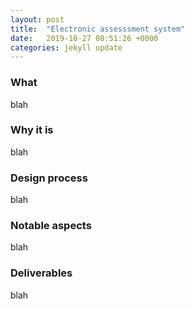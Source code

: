 ```yaml
---
layout: post
title:  "Electronic assesssment system"
date:   2019-10-27 08:51:26 +0000
categories: jekyll update
---
```

### What 

blah

### Why it is

blah

### Design process

blah

### Notable aspects

blah

### Deliverables

blah 

